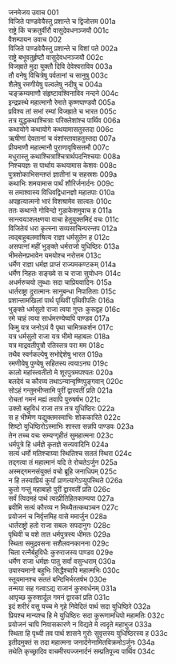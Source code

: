 जनमेजय उवाच	001  
विजिते पाण्डवेयैस्तु प्रशान्ते च द्विजोत्तम	001a  
राष्ट्रे किं चक्रतुर्वीरौ वासुदेवधनञ्जयौ	001c  
वैशम्पायन उवाच	002  
विजिते पाण्डवेयैस्तु प्रशान्ते च विशां पते	002a  
राष्ट्रे बभूवतुर्हृष्टौ वासुदेवधनञ्जयौ	002c  
विजह्राते मुदा युक्तौ दिवि देवेश्वराविव	003a  
तौ वनेषु विचित्रेषु पर्वतानां च सानुषु	003c  
शैलेषु रमणीयेषु पल्वलेषु नदीषु च	004a  
चङ्क्रम्यमाणौ संहृष्टावश्विनाविव नन्दने	004c  
इन्द्रप्रस्थे महात्मानौ रेमाते कृष्णपाण्डवौ	005a  
प्रविश्य तां सभां रम्यां विजह्राते च भारत	005c  
तत्र युद्धकथाश्चित्राः परिक्लेशांश्च पार्थिव	006a  
कथायोगे कथायोगे कथयामासतुस्तदा	006c  
ऋषीणां देवतानां च वंशांस्तावाहतुस्तदा	007a  
प्रीयमाणौ महात्मानौ पुराणावृषिसत्तमौ	007c  
मधुरास्तु कथाश्चित्राश्चित्रार्थपदनिश्चयाः	008a  
निश्चयज्ञः स पार्थाय कथयामास केशवः	008c  
पुत्रशोकाभिसन्तप्तं ज्ञातीनां च सहस्रशः	009a  
कथाभिः शमयामास पार्थं शौरिर्जनार्दनः	009c  
स तमाश्वास्य विधिवद्विधानज्ञो महातपाः	010a  
अपहृत्यात्मनो भारं विशश्रामेव सात्वतः	010c  
ततः कथान्ते गोविन्दो गुडाकेशमुवाच ह	011a  
सान्त्वयञ्श्लक्ष्णया वाचा हेतुयुक्तमिदं वचः	011c  
विजितेयं धरा कृत्स्ना सव्यसाचिन्परन्तप	012a  
त्वद्बाहुबलमाश्रित्य राज्ञा धर्मसुतेन ह	012c  
असपत्नां महीं भुङ्क्ते धर्मराजो युधिष्ठिरः	013a  
भीमसेनप्रभावेन यमयोश्च नरोत्तम	013c  
धर्मेण राज्ञा धर्मज्ञ प्राप्तं राज्यमकण्टकम्	014a  
धर्मेण निहतः सङ्ख्ये स च राजा सुयोधनः	014c  
अधर्मरुचयो लुब्धाः सदा चाप्रियवादिनः	015a  
धार्तराष्ट्रा दुरात्मानः सानुबन्धा निपातिताः	015c  
प्रशान्तामखिलां पार्थ पृथिवीं पृथिवीपतिः	016a  
भुङ्क्ते धर्मसुतो राजा त्वया गुप्तः कुरूद्वह	016c  
रमे चाहं त्वया सार्धमरण्येष्वपि पाण्डव	017a  
किमु यत्र जनोऽयं वै पृथा चामित्रकर्शन	017c  
यत्र धर्मसुतो राजा यत्र भीमो महाबलः	018a  
यत्र माद्रवतीपुत्रौ रतिस्तत्र परा मम	018c  
तथैव स्वर्गकल्पेषु सभोद्देशेषु भारत	019a  
रमणीयेषु पुण्येषु सहितस्य त्वयाऽनघ	019c  
कालो महांस्त्वतीतो मे शूरपुत्रमपश्यतः	020a  
बलदेवं च कौरव्य तथाऽन्यान्वृष्णिपुङ्गवान्	020c  
सोऽहं गन्तुमभीप्सामि पुरीं द्वारवतीं प्रति	021a  
रोचतां गमनं मह्यं तवापि पुरुषर्षभ	021c  
उक्तो बहुविधं राजा तत्र तत्र युधिष्ठिरः	022a  
स ह भीष्मेण यद्युक्तमस्माभिः शोककारिते	022c  
शिष्टो युधिष्ठिरोऽस्माभिः शास्ता सन्नपि पाण्डवः	023a  
तेन तच्च वचः सम्यग्गृहीतं सुमहात्मना	023c  
धर्मपुत्रे हि धर्मज्ञे कृतज्ञे सत्यवादिनि	024a  
सत्यं धर्मो मतिश्चाग्र्या स्थितिश्च सततं स्थिरा	024c  
तद्गत्वा तं महात्मानं यदि ते रोचतेऽर्जुन	025a  
अस्मद्गमनसंयुक्तं वचो ब्रूहि जनाधिपम्	025c  
न हि तस्याप्रियं कुर्यां प्राणत्यागेऽप्युपस्थिते	026a  
कुतो गन्तुं महाबाहो पुरीं द्वारवतीं प्रति	026c  
सर्वं त्विदमहं पार्थ त्वत्प्रीतिहितकाम्यया	027a  
ब्रवीमि सत्यं कौरव्य न मिथ्यैतत्कथञ्चन	027c  
प्रयोजनं च निर्वृत्तमिह वासे ममार्जुन	028a  
धार्तराष्ट्रो हतो राजा सबलः सपदानुगः	028c  
पृथिवी च वशे तात धर्मपुत्रस्य धीमतः	029a  
स्थिता समुद्रवसना सशैलवनकानना	029c  
चिता रत्नैर्बहुविधैः कुरुराजस्य पाण्डव	029e  
धर्मेण राजा धर्मज्ञः पातु सर्वां वसुन्धराम्	030a  
उपास्यमानो बहुभिः सिद्धैश्चापि महात्मभिः	030c  
स्तूयमानश्च सततं बन्दिभिर्भरतर्षभ	030e  
तन्मया सह गत्वाऽद्य राजानं कुरुवर्धनम्	031a  
आपृच्छ कुरुशार्दूल गमनं द्वारकां प्रति	031c  
इदं शरीरं वसु यच्च मे गृहे निवेदितं पार्थ सदा युधिष्ठिरे	032a  
प्रियश्च मान्यश्च हि मे युधिष्ठिरः सदा कुरूणामधिपो महामतिः	032c  
प्रयोजनं चापि निवासकारणे न विद्यते मे त्वदृते महाभुज	033a  
स्थिता हि पृथ्वी तव पार्थ शासने गुरोः सुवृत्तस्य युधिष्ठिरस्य ह	033c  
इतीदमुक्तं स तदा महात्मना जनार्दनेनामितविक्रमोऽर्जुनः	034a  
तथेति कृच्छ्रादिव वाचमीरयज्जनार्दनं सम्प्रतिपूज्य पार्थिव	034c  
